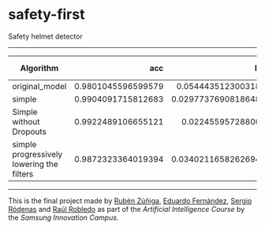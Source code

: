 # safety-first
Safety helmet detector

---

| Algorithm      |     acc  |     loss | value acc | value loss | precision | val precision |       lr | n epoch | train time | url |
|----------------|---------:|---------:|----------:|-----------:|----------:|--------------:|---------:|--------:|-----------:|-----|
| original_model | 0.9801045596599579 | 0.05444351230031882 |  0.9804829508066177 |   0.05829200801041597 |  0.975613358616829 | 0.9780876249074936 | 0.0006625000314670615 |      20 |   243.72427463531494 |     |
| simple | 0.9904091715812683 | 0.029773769081864875 |  0.9828977227210999 |   0.06810503541299577 |  0.9882381230592727 | 0.9771572142839432 | 0.0005500000261235982 |      20 |   220.74680304527283 |     |
|  Simple without Dropouts | 0.9922489106655121 | 0.0224559572880031 |  0.9837784051895142 |   0.06684100641737174 |  0.990616163611412 |      0.981344410777092 | 0.0003989375189121347 |      20 |   210.04218673706055 |     |
| simple progressively lowering the filters | 0.9872323364019394 | 0.034021165826269496 |  0.9792045503854752 |   0.06980470612128392 |  0.9838586539030075 |      0.9813881665468216 | 0.0005593750265688868 |      20 |   214.53733897209167 |     |

 
---
This is the final project made by [Rubén Zúñiga](https://github.com/yezarou), [Eduardo Fernández](https://github.com/EduFdezSoy), [Sergio Ródenas](https://github.com/sergiorodenas) and [Raúl Robledo](https://github.com/Nara14) as part of the *Artificial Intelligence Course* by the *Samsung Innovation Campus*.  
